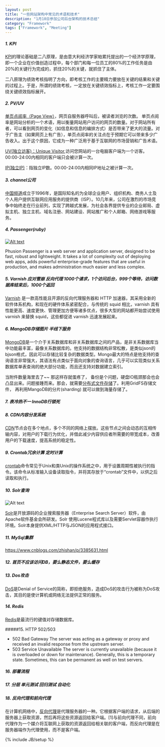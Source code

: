 ```yaml
---
layout: post
title: "一些网站架构中常见的术语和技术"
description: "1月10日参加公司后台架构的技术总结"
category: "Framework"
tags: ["Framework", "Meeting"]
---
```


##### 1. KPI

[KPI](https://wiki.mbalib.com/wiki/KPI)的理论基础是二八原理，是由意大利经济学家帕累托提出的一个经济学原理，即一个企业在价值创造过程中，每个部门和每一位员工的80%的工作任务是由20%的关键行为完成的，抓住20%的关键，就抓住了主体。

二八原理为绩效考核指明了方向，即考核工作的主要精力要放在关键的结果和关键的过程上。于是，所谓的绩效考核，一定放在关键绩效指标上，考核工作一定要围绕关键绩效指标展开。

##### 2. PV/UV

[单页点阅率（Page View）](https://zh.wikipedia.org/zh-cn/PV)，网页自服务器呼叫后，被读者浏览的次数。
单页点阅率是网站分析的一个术语，用以衡量网站用户访问的网页的数量。对于网站所有者，可以看到网页的变化（如信息和信息的编排方式）是否带来了更大的流量。对于广告主（如果网页上有广告），单页点阅率的关注点在于预期它可以带来多少广告收入。出于这个原因，它成为一种广泛用于基于互联网的市场营销和广告术语。

[UV(独立访客)：Unique Visitor](https://www.liuliangbao.cn/liuliang.htm?id=3),访问您网站的一台电脑客户端为一个访客。00:00-24:00内相同的客户端只会被计算一次。

[IP(独立IP)](https://www.liuliangbao.cn/liuliang.htm?id=3)：指独立IP数。00:00-24:00内相同IP地址之被计算一次。

##### 3. channel公司

[中国频道](https://baike.baidu.com/view/150440.htm)成立于1996年，是国际知名的为全球企业用户、组织机构、商务人士及个人用户提供互联网应用服务的提供商（ISP）。10几年来，公司在激烈的市场竞争中始终走在行业前列，实现了跨越式发展，为社会各界提供专业的企业邮局、虚拟主机、独立主机、域名注册、网站建设、网站推广和个人邮箱、网络游戏等服务。

##### 4. Passenger(ruby)
[![Alt text](https://github-camo.global.ssl.fastly.net/64ec0bc30be3fa7179576f5ed0638facce5faa9e/687474703a2f2f626c6f672e70687573696f6e2e6e6c2f77702d636f6e74656e742f75706c6f6164732f323031322f30372f50617373656e6765725f63686169725f323536783235362e6a7067)](https://github.com/phusion/passenger)

Phusion Passenger is a web server and application server, designed to be fast, robust and lightweight. It takes a lot of complexity out of deploying web apps, adds powerful enterprise-grade features that are useful in production, and makes administration much easier and less complex. 

##### 5. Varnish 应对雪崩 反向代理 1000个请求，1个访问后台，999个等待，访问数据库结束后，1000个返回

[Varnish](https://www.ibm.com/developerworks/cn/opensource/os-cn-varnish-intro/index.html?ca=drs-) 是一款高性能且开源的反向代理服务器和 HTTP 加速器，其采用全新的软件体系机构，和现在的硬件体系紧密配合，与传统的 squid 相比，varnish 具有性能更高、速度更快、管理更加方便等诸多优点，很多大型的网站都开始尝试使用 varnish 来替换 squid，这些都促进 varnish 迅速发展起来。

##### 6. MangoDB存储图片 半线下服务
[MongoDB](https://www.oschina.net/p/mongodb)是一个介于关系数据库和非关系数据库之间的产品，是非关系数据库当中功能最丰富，最像关系数据库的。他支持的数据结构非常松散，是类似json的bjson格式，因此可以存储比较复杂的数据类型。Mongo最大的特点是他支持的查询语言非常强大，其语法有点类似于面向对象的查询语言，几乎可以实现类似关系数据库单表查询的绝大部分功能，而且还支持对数据建立索引。

当附件数量海里去了~~ 那这样存就蛋疼了， 备份是个问题，硬盘IO瓶颈那会也会凸显出来。问题接踵而来。那会，就需要[分布式文件存储](https://babyhe.blog.51cto.com/1104064/1096775)了。利用GridFS存储文件， 再利用MangoDB的分片(sharding) 就可以做到海量存储了。

##### 7. 表冷热不一 InnoDB行锁死

##### 8. CDN内容分发系统
[CDN](https://zh.wikipedia.org/wiki/%E5%85%A7%E5%AE%B9%E5%82%B3%E9%81%9E%E7%B6%B2%E8%B7%AF)节点会在多个地点，多个不同的网络上摆放。这些节点之间会动态的互相传输内容，对用户的下载行为优化，并借此减少内容供应者所需要的带宽成本，改善用户的下载速度，提高系统的稳定性。

##### 9. Crontab冗余计算 定时计算
[crontab](https://zh.wikipedia.org/wiki/Cron)命令常见于Unix和类Unix的操作系统之中，用于设置周期性被执行的指令。该命令从标准输入设备读取指令，并将其存放于“crontab”文件中，以供之后读取和执行。

##### 10. Solr查询
![Alt text](https://res.cloudinary.com/cyeam/image/upload/v1537933530/cyeam/solr.jpg)

[Solr](https://zh.wikipedia.org/wiki/Solr)是开放源码的企业搜索服务器（Enterprise Search Server）软件，由Apache软件基金会所研发。Solr 使用Lucene程式库以及需要Servlet容器作执行环境。Solr本身提供XML/HTTP与JSON的应用程式接口。

##### 11. MySql集群
https://www.cnblogs.com/zhishan/p/3385631.html

##### 12. 首页不应该访问DB，要么静态文件，要么缓存

##### 13. Dos攻击
[DoS](https://blog.csdn.net/justdoitflyer/article/details/12870907)是Denial of Service的简称，即拒绝服务，造成DoS的攻击行为被称为DoS攻击，其目的是使计算机或网络无法提供正常的服务。

##### 14. Redis
[Redis](https://zh.wikipedia.org/wiki/Redis)是最流行的键值对存储数据库。

#####15. HTTP 502/503
+ 502 Bad Gateway
The server was acting as a gateway or proxy and received an invalid response from the upstream server.
+ 503 Service Unavailable
The server is currently unavailable (because it is overloaded or down for maintenance). Generally, this is a temporary state. Sometimes, this can be permanent as well on test servers.

##### 16. 部署流程

##### 17. 分层 单元测试 回归测试 自动化

##### 18. 反向代理和前向代理
在计算机网络中，[反向代理](https://zh.wikipedia.org/wiki/%E5%8F%8D%E5%90%91%E4%BB%A3%E7%90%86)是代理服务器的一种。它根据客户端的请求，从后端的服务器上获取资源，然后再将这些资源返回给客户端。[1]与前向代理不同，前向代理作为一个媒介将互联网上获取的资源返回给相关联的客户端，而反向代理是在服务器端作为代理使用，而不是客户端。

{% include JB/setup %}
